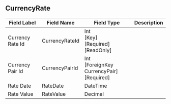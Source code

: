 ﻿## CurrencyRate
| Field Label | Field Name | Field Type | Description |  
| ---- | ---- | ---- | ---- |  
| Currency Rate Id | CurrencyRateId | Int<br/>  [Key]<br/>  [Required]<br/>  [ReadOnly] |  |  
| Currency Pair Id | CurrencyPairId | Int<br/>  [ForeignKey CurrencyPair]<br/>  [Required] |  |  
| Rate Date | RateDate | DateTime |  |  
| Rate Value | RateValue | Decimal |  |  
